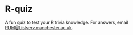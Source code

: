 # R-quiz
A fun quiz to test your R trivia knowledge. For answers, email RUM@Listserv.manchester.ac.uk. 
